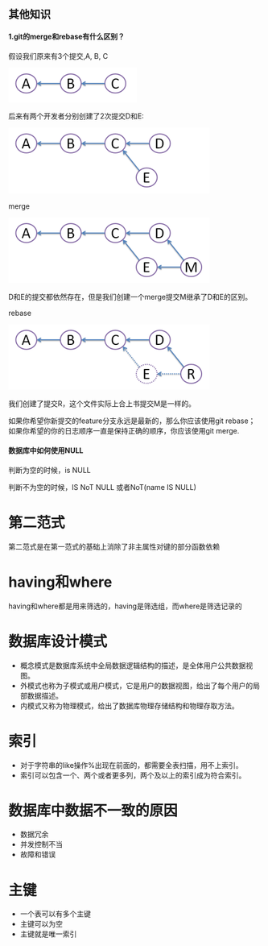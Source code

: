 ## 其他知识

#### 1.git的merge和rebase有什么区别？

假设我们原来有3个提交,A, B, C

 ![1](figure/1.png)

后来有两个开发者分别创建了2次提交D和E:

 ![2](figure/2.png)

merge

 ![3](figure/3.png)

D和E的提交都依然存在，但是我们创建一个merge提交M继承了D和E的区别。

rebase

 ![4](figure/4.png)

我们创建了提交R，这个文件实际上合上书提交M是一样的。

如果你希望你新提交的feature分支永远是最新的，那么你应该使用git rebase；如果你希望的你的日志顺序一直是保持正确的顺序，你应该使用git merge.

####  数据库中如何使用NULL

判断为空的时候，is NULL

判断不为空的时候，IS NoT NULL 或者NoT(name IS NULL)

# 第二范式

第二范式是在第一范式的基础上消除了非主属性对键的部分函数依赖

# having和where

having和where都是用来筛选的，having是筛选组，而where是筛选记录的

# 数据库设计模式

* 概念模式是数据库系统中全局数据逻辑结构的描述，是全体用户公共数据视图。
* 外模式也称为子模式或用户模式，它是用户的数据视图，给出了每个用户的局部数据描述。
* 内模式又称为物理模式，给出了数据库物理存储结构和物理存取方法。

 # 索引

* 对于字符串的like操作%出现在前面的，都需要全表扫描，用不上索引。
* 索引可以包含一个、两个或者更多列，两个及以上的索引成为符合索引。

# 数据库中数据不一致的原因

* 数据冗余
* 并发控制不当
* 故障和错误

# 主键

* 一个表可以有多个主键
* 主键可以为空
* 主键就是唯一索引